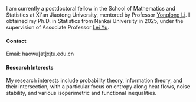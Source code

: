 



I am currently a postdoctoral fellow in the School of Mathematics and Statistics at Xi'an Jiaotong University, mentored by Professor [Yonglong Li](https://gr.xjtu.edu.cn/web/liyonglong). I obtained my Ph.D. in Statistics from Nankai University in 2025, under the supervision of Associate Professor [Lei Yu](https://lei-yu.github.io/).

#### Contact

Email: haowu[at]xjtu.edu.cn

#### Research Interests
My research interests include probability theory, information theory, and their intersection, with a particular focus on entropy along heat flows, noise stability, and various isoperimetric and functional inequalities.

